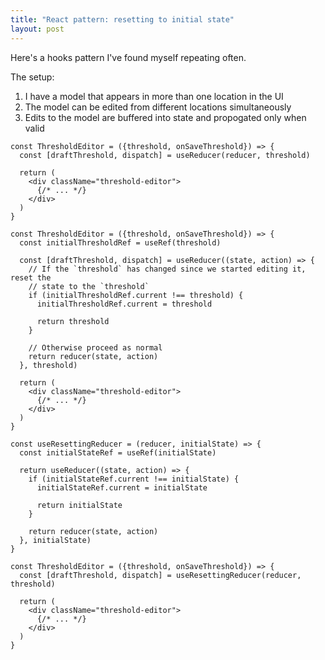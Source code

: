 ```yaml
---
title: "React pattern: resetting to initial state"
layout: post
---
```


Here's a hooks pattern I've found myself repeating often.

The setup:

1. I have a model that appears in more than one location in the UI
2. The model can be edited from different locations simultaneously
3. Edits to the model are buffered into state and propogated only when valid

```tsx
const ThresholdEditor = ({threshold, onSaveThreshold}) => {
  const [draftThreshold, dispatch] = useReducer(reducer, threshold)

  return (
    <div className="threshold-editor">
      {/* ... */}
    </div>
  )
}
```

```tsx
const ThresholdEditor = ({threshold, onSaveThreshold}) => {
  const initialThresholdRef = useRef(threshold)

  const [draftThreshold, dispatch] = useReducer((state, action) => {
    // If the `threshold` has changed since we started editing it, reset the
    // state to the `threshold`
    if (initialThresholdRef.current !== threshold) {
      initialThresholdRef.current = threshold

      return threshold
    }

    // Otherwise proceed as normal
    return reducer(state, action)
  }, threshold)

  return (
    <div className="threshold-editor">
      {/* ... */}
    </div>
  )
}
```

```tsx
const useResettingReducer = (reducer, initialState) => {
  const initialStateRef = useRef(initialState)

  return useReducer((state, action) => {
    if (initialStateRef.current !== initialState) {
      initialStateRef.current = initialState

      return initialState
    }

    return reducer(state, action)
  }, initialState)
}
```

```tsx
const ThresholdEditor = ({threshold, onSaveThreshold}) => {
  const [draftThreshold, dispatch] = useResettingReducer(reducer, threshold)

  return (
    <div className="threshold-editor">
      {/* ... */}
    </div>
  )
}
```







[ember one way]: https://api.emberjs.com/ember/2.15/namespaces/Ember.computed/methods/oneWay?anchor=oneWay

